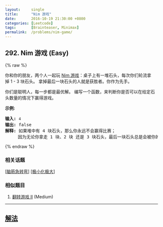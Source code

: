 ```yaml
---
layout:     single
title:      "Nim 游戏"
date:       2016-10-19 21:30:00 +0800
categories: [Leetcode]
tags:       [Brainteaser, Minimax]
permalink:  /problems/nim-game/
---
```


## 292. Nim 游戏 (Easy)

{% raw %}

<p>你和你的朋友，两个人一起玩&nbsp;<a href="https://baike.baidu.com/item/Nim游戏/6737105" target="_blank">Nim 游戏</a>：桌子上有一堆石头，每次你们轮流拿掉&nbsp;1 - 3 块石头。 拿掉最后一块石头的人就是获胜者。你作为先手。</p>

<p>你们是聪明人，每一步都是最优解。 编写一个函数，来判断你是否可以在给定石头数量的情况下赢得游戏。</p>

<p><strong>示例:</strong></p>

<pre><strong>输入:</strong> <code>4</code>
<strong>输出:</strong> false 
<strong>解释: </strong>如果堆中有 4 块石头，那么你永远不会赢得比赛；
&nbsp;    因为无论你拿走 1 块、2 块 还是 3 块石头，最后一块石头总是会被你的朋友拿走。
</pre>

{% endraw %}

### 相关话题
  [[脑筋急转弯](https://github.com/openset/leetcode/tree/master/tag/brainteaser/README.md)]
  [[极小化极大](https://github.com/openset/leetcode/tree/master/tag/minimax/README.md)]

### 相似题目
  1. [翻转游戏 II](/problems/flip-game-ii) (Medium)

---

## [解法](https://github.com/openset/leetcode/tree/master/problems/nim-game)
